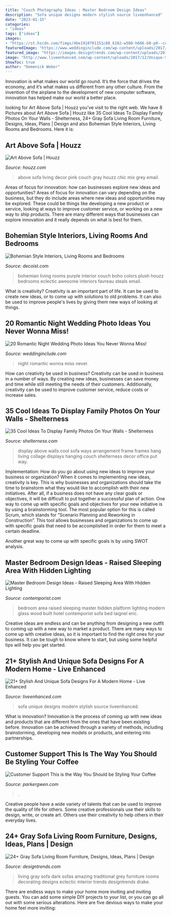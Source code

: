 ```yaml
---
title: "Couch Photography Ideas : Master Bedroom Design Ideas"
description: "Sofa unique designs modern stylish source liveenhanced"
date: "2023-01-15"
categories:
- "ideas"
tags: ["ideas"]
images:
- "https://st.hzcdn.com/fimgs/4be1910701151c88_6182-w500-h666-b0-p0--contemporary-living-room.jpg"
featuredImage: "https://www.weddinginclude.com/wp-content/uploads/2017/02/Night-Wedding-Photos-Are-romantic-600x898.jpg"
featured_image: "https://images.designtrends.com/wp-content/uploads/2016/03/03050644/Amazing-Dark-Grey-Living-Room-Sofas.jpg"
image: "http://www.liveenhanced.com/wp-content/uploads/2017/12/Unique-Sofa-Designs24.jpg"
ShowToc: true
author: "Domenick Weber"
---
```



Innovation is what makes our world go round. It’s the force that drives the economy, and it’s what makes us different from any other culture. From the invention of the airplane to the development of new computer software, innovation has helped make our world a better place.

	

		
looking for Art Above Sofa | Houzz you've visit to the right web. We have 8 Pictures about Art Above Sofa | Houzz like 35 Cool Ideas To Display Family Photos On Your Walls - Shelterness, 24+ Gray Sofa Living Room Furniture, Designs, Ideas, Plans | Design and also Bohemian Style Interiors, Living Rooms and Bedrooms. Here it is:
		
    
## Art Above Sofa | Houzz

<img loading=lazy src="https://st.hzcdn.com/fimgs/4be1910701151c88_6182-w500-h666-b0-p0--contemporary-living-room.jpg" onerror="this.onerror=null;this.src='https://tse2.mm.bing.net/th?id=OIP.S78fWV8EL1fuR84FZh0AQgHaJ3&amp;pid=15.1';" alt="Art Above Sofa | Houzz">

_Source: houzz.com_

>above sofa living decor pink couch gray houzz chic mix grey email. 

	

Areas of focus for innovation: how can businesses explore new ideas and opportunities?
Areas of focus for innovation can vary depending on the business, but they do include areas where new ideas and opportunities may be explored. These could be things like developing a new product or service, looking at ways to improve customer service, or working on a new way to ship products. There are many different ways that businesses can explore innovation and it really depends on what is best for them.

    
## Bohemian Style Interiors, Living Rooms And Bedrooms

<img loading=lazy src="http://cdn.decoist.com/wp-content/uploads/2014/06/Plush-couch-in-purple-steals-the-show-in-this-Bohemian-living-room.jpg" onerror="this.onerror=null;this.src='https://tse1.mm.bing.net/th?id=OIP.xnnnVmIy2saeT0zm958yhQHaKt&amp;pid=15.1';" alt="Bohemian Style Interiors, Living Rooms and Bedrooms">

_Source: decoist.com_

>bohemian living rooms purple interior couch boho colors plush houzz bedrooms eclectic awesome interiors favreau steals email. 

	

What is creativity?
Creativity is an important part of life. It can be used to create new ideas, or to come up with solutions to old problems. It can also be used to improve people's lives by giving them new ways of looking at things.

    
## 20 Romantic Night Wedding Photo Ideas You Never Wonna Miss!

<img loading=lazy src="https://www.weddinginclude.com/wp-content/uploads/2017/02/Night-Wedding-Photos-Are-romantic-600x898.jpg" onerror="this.onerror=null;this.src='https://tse2.mm.bing.net/th?id=OIP.mZkn9JEaxfUwX7__KDywZwHaLF&amp;pid=15.1';" alt="20 Romantic Night Wedding Photo Ideas You Never Wonna Miss!">

_Source: weddinginclude.com_

>night romantic wonna miss never. 

	

How can creativity be used in business?
Creativity can be used in business in a number of ways. By creating new ideas, businesses can save money and time while still meeting the needs of their customers. Additionally, creativity can be used to improve customer service, reduce costs or increase sales.

    
## 35 Cool Ideas To Display Family Photos On Your Walls - Shelterness

<img loading=lazy src="http://i.shelterness.com/2012/05/family-photos-above-your-sofa.jpg" onerror="this.onerror=null;this.src='https://tse4.mm.bing.net/th?id=OIP.YHu-tM2SMXdnFjmPbvWD_gHaJP&amp;pid=15.1';" alt="35 Cool Ideas To Display Family Photos On Your Walls - Shelterness">

_Source: shelterness.com_

>display above walls cool sofa ways arrangement frame frames hang living collage displays hanging couch shelterness decor office put way. 

	

Implementation: How do you go about using new ideas to improve your business or organization?
When it comes to implementing new ideas, creativity is key. This is why businesses and organizations should take the time to brainstorm what they would like to accomplish with their new initiatives. After all, if a business does not have any clear goals or objectives, it will be difficult to put together a successful plan of action.
One way to come up with specific goals and objectives for your new initiative is by using a brainstorming tool. The most popular option for this is called Scrum, which stands for “Scenario Planning and Reworking in Construction”. This tool allows businesses and organizations to come up with specific goals that need to be accomplished in order for them to meet a certain deadline.

Another great way to come up with specific goals is by using SWOT analysis.

    
## Master Bedroom Design Ideas - Raised Sleeping Area With Hidden Lighting

<img loading=lazy src="https://www.contemporist.com/wp-content/uploads/2019/06/bedroom-idea-raised-sleeping-area-160619-813-02.jpg" onerror="this.onerror=null;this.src='https://tse2.mm.bing.net/th?id=OIP.x677BtzpnbuEQFOLf2jPcgHaLH&amp;pid=15.1';" alt="Master Bedroom Design Ideas - Raised Sleeping Area With Hidden Lighting">

_Source: contemporist.com_

>bedroom area raised sleeping master hidden platform lighting modern glass wood built hotel contemporist sofa bed laignel eric. 

	

Creative ideas are endless and can be anything from designing a new outfit to coming up with a new way to market a product. There are many ways to come up with creative ideas, so it is important to find the right ones for your business. It can be tough to know where to start, but using some helpful tips will help you get started.

    
## 21+ Stylish And Unique Sofa Designs For A Modern Home - Live Enhanced

<img loading=lazy src="http://www.liveenhanced.com/wp-content/uploads/2017/12/Unique-Sofa-Designs24.jpg" onerror="this.onerror=null;this.src='https://tse2.mm.bing.net/th?id=OIP.mqXvRtkNGojYyPte_HQa9gHaDx&amp;pid=15.1';" alt="21+ Stylish And Unique Sofa Designs For A Modern Home - Live Enhanced">

_Source: liveenhanced.com_

>sofa unique designs modern stylish source liveenhanced. 

	

What is innovation?
Innovation is the process of coming up with new ideas and products that are different from the ones that have been existing before. Innovation can be achieved through a variety of methods, including brainstorming, developing new models or products, and entering into partnerships.

    
## Customer Support This Is The Way You Should Be Styling Your Coffee

<img loading=lazy src="http://cdn.shopify.com/s/files/1/1920/1103/articles/otissofa33105-ArtUpdate-sml_aeb8d676-f583-455c-8a28-c8adc11b57ad_1024x1024.jpg?v=1597849693" onerror="this.onerror=null;this.src='https://tse2.mm.bing.net/th?id=OIP.M4-NN3my_9NfMMcXRCdzVwHaHa&amp;pid=15.1';" alt="Customer Support This is the Way You Should be Styling Your Coffee">

_Source: parkergwen.com_

>. 

	

Creative people have a wide variety of talents that can be used to improve the quality of life for others. Some creative professionals use their skills to design, write, or create art. Others use their creativity to help others in their everyday lives.

    
## 24+ Gray Sofa Living Room Furniture, Designs, Ideas, Plans | Design

<img loading=lazy src="https://images.designtrends.com/wp-content/uploads/2016/03/03050644/Amazing-Dark-Grey-Living-Room-Sofas.jpg" onerror="this.onerror=null;this.src='https://tse3.mm.bing.net/th?id=OIP.sy5LOMlGgDmpaBtdLBHWugHaE8&amp;pid=15.1';" alt="24+ Gray Sofa Living Room Furniture, Designs, Ideas, Plans | Design">

_Source: designtrends.com_

>living gray sofa dark sofas amazing traditional grey furniture rooms decorating designs eclectic interior trends designtrends drake. 

	

There are endless ways to make your home more inviting and inviting guests. You can add some simple DIY projects to your list, or you can go all out with some serious alterations. Here are five devious ways to make your home feel more inviting: 

